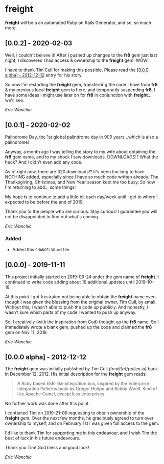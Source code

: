 # freight

**freight** will be a an automated Ruby on Rails Generator, and so, so much more.

## [0.0.2] - 2020-02-03
Well, I couldn't believe it! After I pushed up changes to the **fr8** gem just last night, I discovered I had access & ownership to the **freight** gem! WOW!

I have to thank Tim Cull for making this possible. Please read the [[0.0.0 alpha] - 2012-12-12](#0.0.0-alpha) entry for his story.
 
So now I'm restarting the **freight** gem, transferring the code I have from **fr8** & my previous local **freight** gem to here, and temporarily suspending **fr8**. I have some ideas I might use later on for **fr8** in conjunction with **freight**... we'll see.

_Eric Wanchic_

## [0.0.1] - 2020-02-02
Palindrome Day, the 1st global palindrome day in 909 years...which is also a palindrome!

Anyway, a month ago I was telling the story to my wife about obtaining the **fr8** gem name, and to my shock I saw downloads. DOWNLOADS!? What the heck? And I didn't even add any code. 

As of right now, there are 320 downloads!? It's been too long to have NOTHING added, especially since I have so much code written already. The Thanksgiving, Christmas, and New Year season kept me too busy. So now I'm returning to add... some things!

My hope is to continue to add a little bit each day/week until I get to where I expected to be before the end of 2019.

Thank you to the people who are curious. Stay curious! I guarantee you will not be disappointed to find out what's coming.

_Eric Wanchic_

### Added
 - Added this `CHANGELOG.md` file.
 
## [0.0.0] - 2019-11-11
This project initially started on 2019-09-24 under the gem name of **freight**. I continued to write code adding about 19 additional updates until 2019-10-18. 

At this point I got frustrated not being able to obtain the **freight** name even though I was given the blessing from the original owner, Tim Cull, by email. Without this, I wasn't able to push the code up publicly. And honestly, I wasn't sure which parts of my code I wanted to push up anyway.

So, I creatively (with the inspiration from God) thought up the **fr8** name. So I immediately wrote a blank gem, pushed up the code and claimed the **fr8** gem on Nov 11, 2019. 

_Eric Wanchic_

## [0.0.0 alpha] - 2012-12-12

The **freight** gem was initially published by Tim Cull *(trcull{at}pollen.io)* back in December 12, 2012. His initial description for the **freight** gem reads:

> A Ruby based ESB-like integration bus, inspired by the Enterprise Integration Patterns book by Gregor Hohpe and Bobby Woolf. Kind of like Apache Camel, except less enterprisey

No further work was done after this point.

I contacted Tim on 2019-21-09 requesting to obtain ownership of the **freight** gem. Over the next few months, he graciously agreed to turn over ownership to myself, and on February 1st I was given full access to the gem.

I'd like to thank Tim for supporting me in this endeavour, and I wish Tim the best of luck in his future endeavours. 

Thank you Tim! God bless and good luck!

_Eric Wanchic_